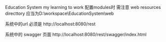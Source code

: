 Education System
my learning to work
配置modules时  需注意  web resources directtory 应当为D:\workspace\EducationSystem\web


系统中的url 必须是  http://localhost:8080/rest

系统中的 swagger 页面 http://localhost:8080/rest/swagger/index.html

